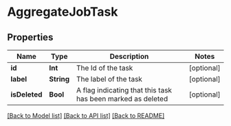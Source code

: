 # AggregateJobTask

## Properties
Name | Type | Description | Notes
------------ | ------------- | ------------- | -------------
**id** | **Int** | The Id of the task | [optional] 
**label** | **String** | The label of the task | [optional] 
**isDeleted** | **Bool** | A flag indicating that this task has been marked as deleted | [optional] 

[[Back to Model list]](../README.md#documentation-for-models) [[Back to API list]](../README.md#documentation-for-api-endpoints) [[Back to README]](../README.md)


